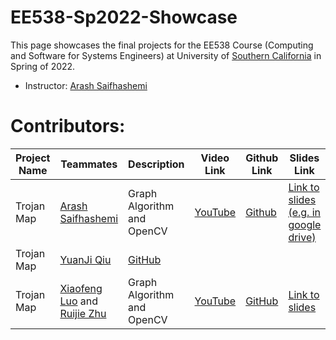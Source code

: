 # EE538-Sp2022-Showcase

This page showcases the final projects for the EE538 Course (Computing and Software for Systems Engineers) at University of [Southern California](http://usc.edu/) in Spring of 2022.

- Instructor: [Arash Saifhashemi](https://www.linkedin.com/in/ourarash/) 

# Contributors:


|Project Name| Teammates | Description |Video Link|Github Link|Slides Link|
| --- | --- | --- | --- | --- | --- |
| Trojan Map | [Arash Saifhashemi](https://www.linkedin.com/in/ourarash/)| Graph Algorithm and OpenCV | [YouTube](https://www.youtube.com/arisaif)|[Github](https://github.com/ourarash) | [Link to slides (e.g. in google drive)](http://myslides)|
| Trojan Map | [YuanJi Qiu](www.linkedin.com/in/yuanjiqiu) | [GitHub](https://github.com/RandleH)|
| Trojan Map | [Xiaofeng Luo](https://www.linkedin.com/in/xiaofeng-luo/) and [Ruijie Zhu](https://www.linkedin.com/in/ruijie-zhu-9b8a3622a/) | Graph Algorithm and OpenCV | [YouTube](https://www.youtube.com/watch?v=_KDML4Ck3SU&t=4s) | [GitHub](https://github.com/ee538/final-project-sweetmaru) | [Link to slides](https://docs.google.com/presentation/d/1QpzHMseQR-DB8eT8BGiaITYrBkFgLCJAiU_HwsUrWQI/edit?usp=sharing)||

